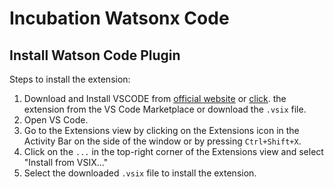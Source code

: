 # Incubation Watsonx Code

## Install Watson Code Plugin
Steps to install the extension:
1. Download and Install VSCODE from [official website](https://code.visualstudio.com/download) or [click]().
the extension from the VS Code Marketplace or download the `.vsix` file.
2. Open VS Code.
3. Go to the Extensions view by clicking on the Extensions icon in the Activity Bar on the side of the window or by pressing `Ctrl+Shift+X`.
4. Click on the `...` in the top-right corner of the Extensions view and select "Install from VSIX..."
5. Select the downloaded `.vsix` file to install the extension.